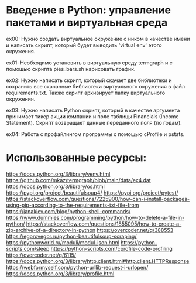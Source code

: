 # Введение в Python: управление пакетами и виртуальная среда

ex00: Нужно создать виртуальное окружение с ником в качестве имени и написать скрипт, который будет выводить 'virtual env' этого окружения.

ex01: Необходимо установить в виртуальную среду termgraph и с помощью скрипта pies_bars.sh нарисовать график.

ex02: Нужно написать скрипт, который скачает две библиотеки и сохранить все скачанные библиотеки виртуального окружения в файл requirements.txt. Также скрипт архивирует папку виртуального окружения.

ex03: Нужно написать Python скрипт, который в качестве аргумента принимает тикер акции компании и поле таблицы Financials (Income Statement). Скрипт возвращает данные переданного поля (по годам).

ex04: Работа с профайлингом программы с помощью cProfile и pstats.

# Использованные ресурсы:
https://docs.python.org/3/library/venv.html
https://github.com/mkaz/termgraph/blob/main/data/ex4.dat
https://docs.python.org/3/library/os.html
https://pypi.org/project/beautifulsoup4/
https://pypi.org/project/pytest/
https://stackoverflow.com/questions/7225900/how-can-i-install-packages-using-pip-according-to-the-requirements-txt-file-from
https://janakiev.com/blog/python-shell-commands/
https://www.dummies.com/programming/python/how-to-delete-a-file-in-python/
https://stackoverflow.com/questions/1855095/how-to-create-a-zip-archive-of-a-directory-in-python
https://overcoder.net/q/388553
https://egorovegor.ru/python-beautifulsoup-scraping/
https://pythonworld.ru/moduli/modul-json.html
https://python-scripts.com/sleep
https://python-scripts.com/cprofile-code-profiling
https://overcoder.net/q/6115/
https://docs.python.org/3/library/http.client.html#http.client.HTTPResponse
https://webformyself.com/python-urllib-request-i-urlopen/
https://docs.python.org/3/library/profile.html
